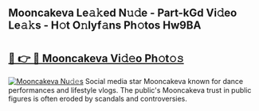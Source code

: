 ## Mooncakeva Le𝚊𝚔ed N𝚞𝚍e - Part-kGd Vi𝚍eo Le𝚊𝚔s - H𝚘t O𝚗lyf𝚊ns Ph𝚘tos Hw9BA

# <h2><a href="http://hfcypai.feru.top/?c=Mooncakeva">🔗 👉 🔴 Mooncakeva Vi𝚍𝚎o Ph𝚘t𝚘𝚜</a></h2>

[![Mooncakeva Nu𝚍𝚎s](https://i.imgur.com/0TWrTi3.gif)](http://hfcypai.feru.top/?c=Mooncakeva)
Social media star Mooncakeva known for dance performances and lifestyle vlogs. The public's Mooncakeva trust in public figures is often eroded by scandals and controversies. 

